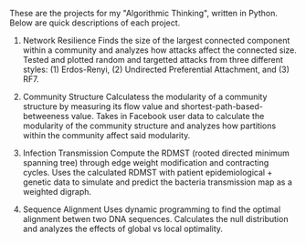 These are the projects for my "Algorithmic Thinking", written in Python. Below are quick descriptions of each project.

1. Network Resilience
Finds the size of the largest connected component within a community and analyzes how attacks affect the connected size. Tested and plotted random and targetted attacks from three different styles: (1) Erdos-Renyi, (2) Undirected Preferential Attachment, and (3) RF7.

2. Community Structure
Calculatess the modularity of a community structure by measuring its flow value and shortest-path-based-betweeness value. Takes in Facebook user data to calculate the modularity of the community structure and analyzes how partitions within the community affect said modularity.

3. Infection Transmission
Compute the RDMST (rooted directed minimum spanning tree) through edge weight modification and contracting cycles. Uses the calculated RDMST with patient epidemiological + genetic data to simulate and predict the bacteria transmission map as a weighted digraph.

4. Sequence Alignment 
Uses dynamic programming to find the optimal alignment betwen two DNA sequences. Calculates the null distribution and analyzes the effects of global vs local optimality. 